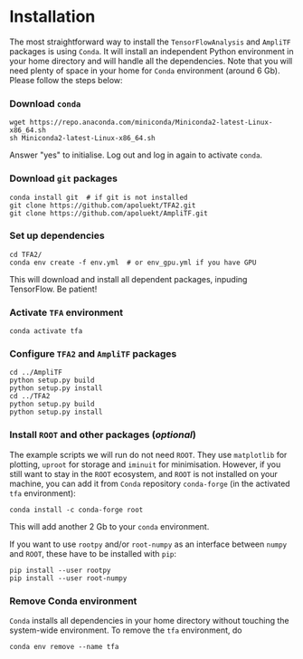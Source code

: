 # Installation 

The most straightforward way to install the `TensorFlowAnalysis` and `AmpliTF` packages is using `Conda`. It will install an independent Python environment in your home directory and will handle all the dependencies. Note that you will need plenty of space in your home for `Conda` environment (around 6 Gb). Please follow the steps below: 

### Download `conda`
```
wget https://repo.anaconda.com/miniconda/Miniconda2-latest-Linux-x86_64.sh
sh Miniconda2-latest-Linux-x86_64.sh
```
Answer "yes" to initialise. Log out and log in again to activate `conda`.

### Download `git` packages 
```
conda install git  # if git is not installed
git clone https://github.com/apoluekt/TFA2.git
git clone https://github.com/apoluekt/AmpliTF.git
```

### Set up dependencies
```
cd TFA2/
conda env create -f env.yml  # or env_gpu.yml if you have GPU
```
This will download and install all dependent packages, inpuding TensorFlow. Be patient! 

### Activate `TFA` environment
```
conda activate tfa
```

### Configure `TFA2` and `AmpliTF` packages
```
cd ../AmpliTF
python setup.py build
python setup.py install
cd ../TFA2
python setup.py build
python setup.py install
```
### Install `ROOT` and other packages (_optional_)

The example scripts we will run do not need `ROOT`. They use `matplotlib` for plotting, `uproot` for storage and `iminuit` for minimisation. However, if you still want to stay in the `ROOT` ecosystem, and `ROOT` is not installed on your machine, you can add it from `Conda` repository `conda-forge` (in the activated `tfa` environment): 

```
conda install -c conda-forge root
```
This will add another 2 Gb to your `conda` environment. 

If you want to use `rootpy` and/or `root-numpy` as an interface between `numpy` and `ROOT`, these have to be installed with `pip`: 
```
pip install --user rootpy
pip install --user root-numpy
```

### Remove Conda environment

`Conda` installs all dependencies in your home directory without touching the system-wide environment. To remove the `tfa` environment, do
```
conda env remove --name tfa
```
